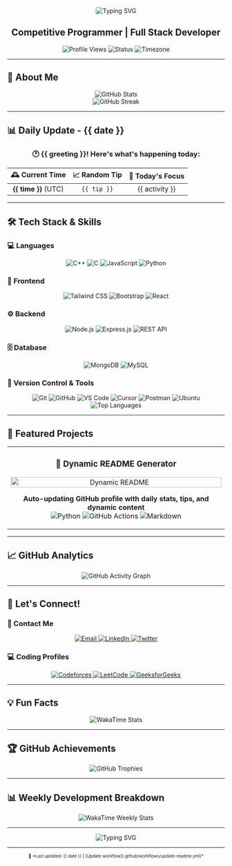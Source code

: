 <div align="center">
  <img src="https://readme-typing-svg.herokuapp.com?font=Fira+Code&weight=500&size=28&pause=1000&color=FFFFFF&center=true&vCenter=true&width=435&lines=Hello%2C+I'm+Kuldeep!;Welcome+to+my+GitHub+Profile" alt="Typing SVG" />
</div>

<div align="center">
  <h2><strong>Competitive Programmer | Full Stack Developer</strong></h2>
</div>

<div align="center">
  <img src="https://komarev.com/ghpvc/?username=mkuldeepsinh&style=flat-square&color=6366F1" alt="Profile Views" />
  <img src="https://img.shields.io/badge/Status-Active%20Developer-22C55E?style=flat-square&logo=github" alt="Status" />
  <img src="https://img.shields.io/badge/Timezone-UTC%2B5:30-6366F1?style=flat-square&logo=clock" alt="Timezone" />
</div>

---

## 🌟 About Me

<div align="center">
  <img src="https://github-readme-stats.vercel.app/api?username=mkuldeepsinh&show_icons=true&theme=radical&hide_border=true&bg_color=0D1117&title_color=6366F1&icon_color=22C55E&text_color=FFFFFF" alt="GitHub Stats" />
</div>

<div align="center">
  <img src="https://streak-stats.demolab.com?user=mkuldeepsinh&theme=radical&hide_border=true&background=0D1117&stroke=6366F1&ring=22C55E&fire=22C55E&currStreakNum=FFFFFF&sideNums=FFFFFF&currStreakLabel=6366F1&sideLabels=6366F1&dates=FFFFFF" alt="GitHub Streak" />
</div>

---

## 📊 Daily Update - {{ date }}

<div align="center">
  <h3>🕐 {{ greeting }}! Here's what's happening today:</h3>
</div>

| 🕰️ **Current Time** | 📈 **Random Tip** | 🎯 **Today's Focus** |
|:---:|:---:|:---:|
| **{{ time }}** (UTC) | `{{ tip }}` | {{ activity }} |

---

## 🛠️ Tech Stack & Skills

### 💻 Languages
<div align="center">
  <img src="https://img.shields.io/badge/C%2B%2B-00599C?style=for-the-badge&logo=c%2B%2B&logoColor=white" alt="C++" />
  <img src="https://img.shields.io/badge/C-00599C?style=for-the-badge&logo=c&logoColor=white" alt="C" />
  <img src="https://img.shields.io/badge/JavaScript-323330?style=for-the-badge&logo=javascript&logoColor=F7DF1E" alt="JavaScript" />
  <img src="https://img.shields.io/badge/Python-FFD43B?style=for-the-badge&logo=python&logoColor=blue" alt="Python" />
</div>

### 🎨 Frontend
<div align="center">
  <img src="https://img.shields.io/badge/Tailwind_CSS-38B2AC?style=for-the-badge&logo=tailwind-css&logoColor=white" alt="Tailwind CSS" />
  <img src="https://img.shields.io/badge/Bootstrap-563D7C?style=for-the-badge&logo=bootstrap&logoColor=white" alt="Bootstrap" />
  <img src="https://img.shields.io/badge/React-20232A?style=for-the-badge&logo=react&logoColor=61DAFB" alt="React" />
</div>

### ⚙️ Backend
<div align="center">
  <img src="https://img.shields.io/badge/Node.js-339933?style=for-the-badge&logo=nodedotjs&logoColor=white" alt="Node.js" />
  <img src="https://img.shields.io/badge/Express.js-000000?style=for-the-badge&logo=express&logoColor=white" alt="Express.js" />
  <img src="https://img.shields.io/badge/REST_API-FF6B6B?style=for-the-badge&logo=api&logoColor=white" alt="REST API" />
</div>

### 🗄️ Database
<div align="center">
  <img src="https://img.shields.io/badge/MongoDB-4EA94B?style=for-the-badge&logo=mongodb&logoColor=white" alt="MongoDB" />
  <img src="https://img.shields.io/badge/MySQL-00000F?style=for-the-badge&logo=mysql&logoColor=white" alt="MySQL" />
</div>

### 🔧 Version Control & Tools
<div align="center">
  <img src="https://img.shields.io/badge/GIT-E44C30?style=for-the-badge&logo=git&logoColor=white" alt="Git" />
  <img src="https://img.shields.io/badge/GitHub-100000?style=for-the-badge&logo=github&logoColor=white" alt="GitHub" />
  <img src="https://img.shields.io/badge/VS_Code-007ACC?style=for-the-badge&logo=visual-studio-code&logoColor=white" alt="VS Code" />
  <img src="https://img.shields.io/badge/Cursor-000000?style=for-the-badge&logo=cursor&logoColor=white" alt="Cursor" />
  <img src="https://img.shields.io/badge/Postman-FF6C37?style=for-the-badge&logo=postman&logoColor=white" alt="Postman" />
  <img src="https://img.shields.io/badge/Ubuntu-E95420?style=for-the-badge&logo=ubuntu&logoColor=white" alt="Ubuntu" />
</div>

<div align="center">
  <img src="https://github-readme-stats.vercel.app/api/top-langs/?username=mkuldeepsinh&layout=compact&theme=radical&hide_border=true&bg_color=0D1117&title_color=6366F1&text_color=FFFFFF" alt="Top Languages" />
</div>

---

## 🚀 Featured Projects

<div align="center">
  <table>
    <tr>
      <td width="100%">
        <h3 align="center">🎯 Dynamic README Generator</h3>
        <p align="center">
          <a href="https://github.com/mkuldeepsinh/mkuldeepsinh" target="_blank">
            <img src="https://github-readme-stats.vercel.app/api/pin/?username=mkuldeepsinh&repo=mkuldeepsinh&theme=radical&hide_border=true&bg_color=0D1117&title_color=6366F1&text_color=FFFFFF" width="100%" alt="Dynamic README"/>
          </a>
        </p>
        <p align="center">
          <strong>Auto-updating GitHub profile with daily stats, tips, and dynamic content</strong><br/>
          <img src="https://img.shields.io/badge/Python-3776AB?style=for-the-badge&logo=python&logoColor=white" alt="Python" />
          <img src="https://img.shields.io/badge/GitHub%20Actions-2088FF?style=for-the-badge&logo=github-actions&logoColor=white" alt="GitHub Actions" />
          <img src="https://img.shields.io/badge/Markdown-000000?style=for-the-badge&logo=markdown&logoColor=white" alt="Markdown" />
        </p>
      </td>
    </tr>
  </table>
</div>

---

## 📈 GitHub Analytics

<div align="center">
  <img src="https://github-readme-activity-graph.vercel.app/graph?username=mkuldeepsinh&theme=radical&hide_border=true&bg_color=0D1117&color=6366F1&line=22C55E&point=FFFFFF" alt="GitHub Activity Graph" />
</div>

---

## 🤝 Let's Connect!

### 📧 Contact Me
<div align="center">
  <a href="mailto:mkuldeepsinh9@gmail.com">
    <img src="https://img.shields.io/badge/Gmail-D14836?style=for-the-badge&logo=gmail&logoColor=white" alt="Email" />
  </a>
  <a href="https://www.linkedin.com/in/mkuldeepsinh/" target="_blank">
    <img src="https://img.shields.io/badge/LinkedIn-0077B5?style=for-the-badge&logo=linkedin&logoColor=white" alt="LinkedIn" />
  </a>
  <a href="https://x.com/kuldeepsinh1712" target="_blank">
    <img src="https://img.shields.io/badge/Twitter-1DA1F2?style=for-the-badge&logo=twitter&logoColor=white" alt="Twitter" />
  </a>
</div>

### 💻 Coding Profiles
<div align="center">
  <a href="https://codeforces.com/profile/kuldipsinh_" target="_blank">
    <img src="https://img.shields.io/badge/Codeforces-1F8ACB?style=for-the-badge&logo=codeforces&logoColor=white" alt="Codeforces" />
  </a>
  <a href="https://leetcode.com/u/kuldipsinh/" target="_blank">
    <img src="https://img.shields.io/badge/LeetCode-000000?style=for-the-badge&logo=leetcode&logoColor=white" alt="LeetCode" />
  </a>
  <a href="https://www.geeksforgeeks.org/user/kuldeepsinh/" target="_blank">
    <img src="https://img.shields.io/badge/GeeksforGeeks-2F8D46?style=for-the-badge&logo=geeksforgeeks&logoColor=white" alt="GeeksforGeeks" />
  </a>
</div>

---

## 💡 Fun Facts

<div align="center">
  <img src="https://github-readme-stats.vercel.app/api/wakatime?username=mkuldeepsinh&theme=radical&hide_border=true&bg_color=0D1117&title_color=6366F1&text_color=FFFFFF" alt="WakaTime Stats" />
</div>

---

## 🏆 GitHub Achievements

<div align="center">
  <img src="https://github-profile-trophy.vercel.app/?username=mkuldeepsinh&theme=radical&no-frame=true&no-bg=true&margin-w=4&row=1&column=7" alt="GitHub Trophies" />
</div>

---

## 📊 Weekly Development Breakdown

<div align="center">
  <img src="https://github-readme-stats.vercel.app/api/wakatime?username=mkuldeepsinh&layout=compact&theme=radical&hide_border=true&bg_color=0D1117&title_color=6366F1&text_color=FFFFFF" alt="WakaTime Weekly Stats" />
</div>

---

<div align="center">
  <img src="https://readme-typing-svg.herokuapp.com?font=Fira+Code&weight=500&size=18&pause=1000&color=FFFFFF&center=true&vCenter=true&width=435&lines=Thanks+for+visiting!;Let's+build+something+amazing+together!;Happy+coding!+%F0%9F%9A%80" alt="Typing SVG" />
</div>

---

<div align="center">
  <sub><sup>🔄 *Last updated: {{ date }} | [Update workflow](.github/workflows/update-readme.yml)*</sup></sub>
</div>